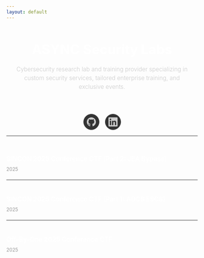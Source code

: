 ```yaml
---
layout: default
---
```

<div class="hero-section">
  <div class="hero-content">
    <h1 class="company-title">ASYNC Security Labs</h1>
    <p class="company-tagline">Cybersecurity research lab and training provider specializing in custom security services, tailored enterprise training, and exclusive events.</p>
  </div>
</div>

<div class="social-section">
  <div class="social-links">
    <a href="https://github.com/ASYNC-Security" class="social-link github" aria-label="GitHub">
      <svg width="24" height="24" viewBox="0 0 24 24" fill="currentColor">
        <path d="M12 0c-6.626 0-12 5.373-12 12 0 5.302 3.438 9.8 8.207 11.387.599.111.793-.261.793-.577v-2.234c-3.338.726-4.033-1.416-4.033-1.416-.546-1.387-1.333-1.756-1.333-1.756-1.089-.745.083-.729.083-.729 1.205.084 1.839 1.237 1.839 1.237 1.07 1.834 2.807 1.304 3.492.997.107-.775.418-1.305.762-1.604-2.665-.305-5.467-1.334-5.467-5.931 0-1.311.469-2.381 1.236-3.221-.124-.303-.535-1.524.117-3.176 0 0 1.008-.322 3.301 1.23.957-.266 1.983-.399 3.003-.404 1.02.005 2.047.138 3.006.404 2.291-1.552 3.297-1.23 3.297-1.23.653 1.653.242 2.874.118 3.176.77.84 1.235 1.911 1.235 3.221 0 4.609-2.807 5.624-5.479 5.921.43.372.823 1.102.823 2.222v3.293c0 .319.192.694.801.576 4.765-1.589 8.199-6.086 8.199-11.386 0-6.627-5.373-12-12-12z"/>
      </svg>
    </a>
    <a href="https://www.linkedin.com/company/async-security-labs/" class="social-link linkedin" aria-label="LinkedIn">
      <svg width="24" height="24" viewBox="0 0 24 24" fill="currentColor">
        <path d="M20.447 20.452h-3.554v-5.569c0-1.328-.027-3.037-1.852-3.037-1.853 0-2.136 1.445-2.136 2.939v5.667H9.351V9h3.414v1.561h.046c.477-.9 1.637-1.85 3.37-1.85 3.601 0 4.267 2.37 4.267 5.455v6.286zM5.337 7.433c-1.144 0-2.063-.926-2.063-2.065 0-1.138.92-2.063 2.063-2.063 1.14 0 2.064.925 2.064 2.063 0 1.139-.925 2.065-2.064 2.065zm1.782 13.019H3.555V9h3.564v11.452zM22.225 0H1.771C.792 0 0 .774 0 1.729v20.542C0 23.227.792 24 1.771 24h20.451C23.2 24 24 23.227 24 22.271V1.729C24 .774 23.2 0 22.222 0h.003z"/>
      </svg>
    </a>
  </div>
</div>

<div class="posts-section">
  <div class="posts-list">
    <article class="post-item">
      <h3><a href="./sincon-2025-jea">SINCON 2025 Conference CTF (Part 2: JEA Bypass)</a></h3>
      <span class="post-date">2025</span>
    </article>
    <article class="post-item">
      <h3><a href="./sincon-2025-adcs-relay.html">SINCON 2025 Conference CTF (Part 1: ADCS ESC8)</a></h3>
      <span class="post-date">2025</span>
    </article>
    <article class="post-item">
      <h3><a href="./offbyone-2025.html">Off-By-One 2025 Conference CTF</a></h3>
      <span class="post-date">2025</span>
    </article>
  </div>
</div>

<style>
.hero-section {
    text-align: center;
    padding: 60px 0 0px 0;
    margin-bottom: 20px;
}

.hero-content {
    max-width: 600px;
    margin: 0 auto;
    padding: 0 20px;
}

.company-title {
    font-size: 3.5em;
    font-weight: 700;
    color: #fff;
    margin: 0 0 20px 0;
}

.company-tagline {
    font-size: 1.2em;
    color: #ccc;
    margin: 0;
    font-weight: 300;
    line-height: 1.5;
}

.social-section {
    text-align: center;
    padding: 20px 0;
    margin-bottom: 40px;
    border-bottom: 1px solid #333;
}

.social-links {
    display: flex;
    justify-content: center;
    gap: 20px;
}

.social-link {
    display: flex;
    align-items: center;
    justify-content: center;
    width: 45px;
    height: 45px;
    background: #333;
    border-radius: 50%;
    color: #ccc;
    text-decoration: none;
    transition: all 0.3s ease;
    border: 1px solid #444;
}

.social-link:hover {
    color: #fff;
    transform: translateY(-2px);
}

.posts-section {
    max-width: 700px;
    margin: 0 auto;
}

.posts-list {
    display: flex;
    flex-direction: column;
    gap: 20px;
}

.post-item {
    display: flex;
    justify-content: space-between;
    align-items: center;
    padding: 20px 0;
    border-bottom: 1px solid #333;
}

.post-item:last-child {
    border-bottom: none;
}

.post-item h3 {
    margin: 0;
    font-size: 1.2em;
    flex: 1;
}

.post-item h3 a {
    color: #fff;
    text-decoration: none;
    transition: color 0.3s ease;
}

.post-item h3 a:hover {
    color: #4da6ff;
}

.post-date {
    color: #999;
    font-size: 0.9em;
    margin-left: 20px;
}

@media only screen and (max-width: 968px) {
    .hero-section {
        padding: 40px 0 30px 0;
        margin-bottom: 15px;
    }

    header {
        display: block;
        width: 100%;
        margin: 0 auto;
        text-align: center;
    }

    header a {
        display: none;
    }
    
    header img {
        width: 50%;
    }

    .company-title {
        font-size: 2.5em;
    }

    .company-tagline {
        font-size: 1.1em;
    }

    .social-section {
        padding: 15px 0;
        margin-bottom: 30px;
    }

    .social-links {
        gap: 15px;
    }

    .social-link {
        width: 40px;
        height: 40px;
    }

    .post-item {
        flex-direction: column;
        align-items: flex-start;
        gap: 10px;
    }

    .post-date {
        margin-left: 0;
    }
}
</style>